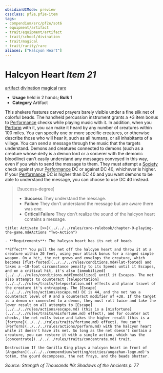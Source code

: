 ```yaml
---
obsidianUIMode: preview
cssclass: pf2e,pf2e-item
tags:
- compendium/src/pf2e/sot6
- equipment/artifact
- trait/equipment/artifact
- trait/school/divination
- trait/magical
- trait/rarity/rare
aliases: ["Halcyon Heart"]
---
```

# Halcyon Heart *Item 21*  
[artifact](artifact-gmg.md)  [divination](divination.md)  [magical](magical.md)  [rare](rare.md)  

- **Usage** held in 2 hands; **Bulk** 1
- **Category** Artifact

This shekere features carved prayers barely visible under a fine silk net of colorful beads. The handheld percussion instrument grants a +3 item bonus to [Performance](../../skills.md#Performance) checks while playing music with it. In addition, when you [Perform](perform.md) with it, you can make it heard by any number of creatures within 100 miles. You can specify one or more specific creatures, or otherwise describe those who will hear it, such as all humans, or all inhabitants of a village. You can send a message through the music that the targets understand. Demons and creatures connected to demons (such as a creature whose deity is a demon lord or a sorcerer with the demonic bloodline) can't easily understand any messages conveyed in this way, even if you wish to send the message to them. They must attempt a [Society](../../skills.md#Society) check against your [Performance](../../skills.md#Performance) DC or against DC 40, whichever is higher. If your [Performance](../../skills.md#Performance) DC is higher than DC 40 and you want demons to be able to understand the message, you can choose to use DC 40 instead.

> [!success-degree] 
> - **Success** They understand the message.
> - **Failure** They don't understand the message but are aware there was one.
> - **Critical Failure** They don't realize the sound of the halcyon heart contains a message.

```ad-embed-ability
title: Activate [>>](../../../rules/core-rulebook/chapter-9-playing-the-game.md#Actions "Two-Action")

- **Requirements**: The halcyon heart has its net of beads

**Effect** You pull the net off the halcyon heart and throw it at a creature within 20 feet, using your attack bonus for a ranged simple weapon. On a hit, the net grows and envelops the creature, which becomes [flat-footed](../../../rules/conditions.md#Flat-footed) and takes a –10-foot circumstance penalty to its Speeds until it Escapes, and on a critical hit, it's also [immobilized](../../../rules/conditions.md#Immobilized) until it Escapes. The net also attempts to counteract [teleportation](../../../rules/traits/teleportation.md) effects and planar travel of the creature it's entrapping. The [Escape](../../../rules/actions/escape.md) DC is 44, and the net has a counteract level of 9 and a counteract modifier of +38. If the target is a demon or connected to a demon, they must roll twice and take the lower result on all attempts to [Escape](../../../rules/actions/escape.md) (this is a [misfortune](../../../rules/traits/misfortune.md) effect), and for counter act checks, the net rolls twice and takes the higher result (this is a [fortune](../../../rules/traits/fortune.md) effect). You can't [Perform](../../../rules/actions/perform.md) with the halcyon heart while it doesn't have its net. So long as the net doesn't contain a creature, you can restore it with a single action, which has the [concentrate](../../../rules/traits/concentrate.md) trait.

Destruction If the Gorilla King plays a halcyon heart in front of [Angazhan](../../../compendium/setting/deities/angazhan-logm.md)'s totem, the gourd decomposes, the net frays, and the beads shatter.
```

*Source: Strength of Thousands #6: Shadows of the Ancients p. 77*
